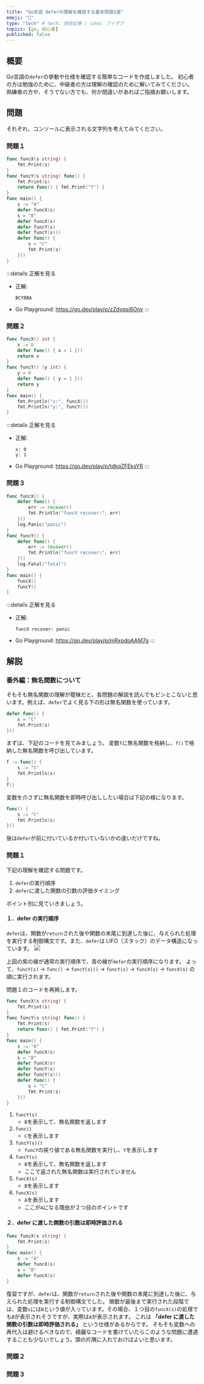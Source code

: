 ```yaml
---
title: "Go言語 deferの理解を確認する基本問題3選"
emoji: "🚀"
type: "tech" # tech: 技術記事 / idea: アイデア
topics: [go, 初心者]
published: false
---
```


## 概要
Go言語の`defer`の挙動や仕様を確認する簡単なコードを作成しました。
初心者の方は勉強のために、中級者の方は理解の確認のために解いてみてください。
熟練者の方や、そうでない方でも、何か間違いがあればご指摘お願いします。

## 問題
それぞれ、コンソールに表示される文字列を考えてみてください。
### 問題１

```go
func funcX(s string) {
	fmt.Print(s)
}
func funcY(s string) func() {
	fmt.Print(s)
	return func() { fmt.Print("Y") }
}
func main() {
	s := "A"
	defer funcX(s)
	s = "B"
	defer funcX(s)
	defer funcY(s)
	defer funcY(s)()
	defer func() {
		s = "C"
		fmt.Print(s)
	}()
}
```

:::details 正解を見る
* 正解:
	```
	BCYBBA
	```
* Go Playground: https://go.dev/play/p/zZdvqsi6Onv
:::

### 問題２
```go
func funcX() int {
	x := 0
	defer func() { x = 1 }()
	return x
}
func funcY() (y int) {
	y = 0
	defer func() { y = 1 }()
	return y
}
func main() {
	fmt.Println("x:", funcX())
	fmt.Println("y:", funcY())
}
```
:::details 正解を見る
* 正解:
	```
	x: 0
	y: 1
	```
* Go Playground: https://go.dev/play/p/tdkqZFEksYR
:::

### 問題３
```go
func funcX() {
	defer func() {
		err := recover()
		fmt.Println("funcX recover:", err)
	}()
	log.Panic("panic")
}
func funcY() {
	defer func() {
		err := recover()
		fmt.Println("funcY recover:", err)
	}()
	log.Fatal("fatal")
}
func main() {
	funcX()
	funcY()
}
```
:::details 正解を見る
* 正解:
	```
	funcX recover: panic
	```
* Go Playground: https://go.dev/play/p/mRxpdoAAM7g
:::

## 解説
### 番外編：無名関数について
そもそも無名関数の理解が曖昧だと、各問題の解説を読んでもピンとこないと思います。例えば、`defer`でよく見る下の形は無名関数を使っています。
```go
defer func() {
	s = "C"
	fmt.Print(s)
}()
```

まずは、下記のコードを見てみましょう。
変数`f`に無名関数を格納し、`f()`で格納した無名関数を呼び出しています。
```go
f := func() {
	s := "C"
	fmt.Println(s)
}
f()
```
変数を介さずに無名関数を即時呼び出ししたい場合は下記の様になります。
```go
func() {
	s := "C"
	fmt.Println(s)
}()
```
後は`defer`が前に付いているか付いていないかの違いだけですね。

### 問題１
下記の理解を確認する問題です。
1. `defer`の実行順序
1. `defer`に渡した関数の引数の評価タイミング

ポイント別に見ていきましょう。
#### １．defer の実行順序
`defer`は、関数が`return`された後や関数の末尾に到達した後に、与えられた処理を実行する制御構文です。また、`defer`は LIFO（スタック）のデータ構造になっています。
![](/images/golang-defer/golang-defer.drawio.png)

上図の紫の線が通常の実行順序で、青の線が`defer`の実行順序になります。
よって、`funcY(s)` → `func()` → `funcY(s)()` → `funcY(s)` → `funcX(s)` → `funcX(s)` の順に実行されます。

問題１のコードを再掲します。
```go
func funcX(s string) {
	fmt.Print(s)
}
func funcY(s string) func() {
	fmt.Print(s)
	return func() { fmt.Print("Y") }
}
func main() {
	s := "A"
	defer funcX(s)
	s = "B"
	defer funcX(s)
	defer funcY(s)
	defer funcY(s)()
	defer func() {
		s = "C"
		fmt.Print(s)
	}()
}
```

1. `funcY(s)`
	* `B`を表示して、無名関数を返します
1. `func()`
	* `C`を表示します
1. `funcY(s)()`
	* `funcY`の戻り値である無名関数を実行し、`Y`を表示します
1. `funcY(s)`
	* `B`を表示して、無名関数を返します
	* ここで返された無名関数は実行されていません
1. `funcX(s)`
	* `B`を表示します
1. `funcX(s)`
	* `A`を表示します
	* ここが`A`になる理由が２つ目のポイントです

#### ２．defer に渡した関数の引数は即時評価される
```go
func funcX(s string) {
	fmt.Print(s)
}
func main() {
	s := "A"
	defer funcX(s)
	s = "B"
	defer funcX(s)
}
```
復習ですが、`defer`は、関数が`return`された後や関数の末尾に到達した後に、与えられた処理を実行する制御構文でした。
関数が最後まで実行された段階では、変数`s`には`B`という値が入っています。その場合、１つ目の`funcX(s)`の処理でも`B`が表示されそうですが、実際は`A`が表示されます。
これは **「defer に渡した関数の引数は即時評価される」** という仕様があるからです。
そもそも変数への再代入は避けるべきなので、綺麗なコードを書けていたらこのような問題に遭遇することも少ないでしょう。頭の片隅に入れておけばよいと思います。

### 問題２
### 問題３